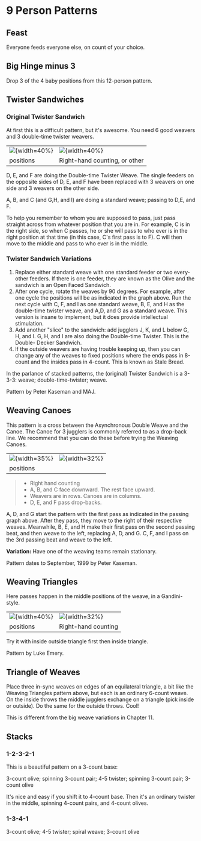 # 9 Person Patterns



## Feast
   
  Everyone feeds everyone else, on count of your choice.


## Big Hinge minus 3

   Drop 3 of the 4 baby positions from this 12-person pattern.


## Twister Sandwiches

### Original Twister Sandwich

At first this is a difficult pattern, but it's awesome. You need 6 good weavers and 3
double-time twister weavers.



|                                        |                          |
|------------|------------|
| ![](./media/image112.png){width=40%} | ![](./media/twistersandwichtable.png){width=40%} |
| positions                                       |    Right-hand counting, or other |


D, E, and F are doing the Double-time Twister Weave. The single feeders on the
opposite sides of D, E, and F have been replaced with 3 weavers on one side and
3 weavers on the other side.

A, B, and C (and G,H, and I) are doing a standard weave; passing to D,E, and F.

To help you remember to whom you are supposed to pass, just pass straight across
from whatever position that you are in. For example, C is in the right side, so
when C passes, he or she will pass to who ever is in the right position at that
time (in this case, C's first pass is to F). C will then move to the middle and
pass to who ever is in the middle.

### Twister Sandwich Variations
1. Replace either standard weave with one standard feeder or two every-other
  feeders. If there is one feeder, they are known as the Olive and the sandwich
  is an Open Faced Sandwich.
2. After one cycle, rotate the weaves by 90 degrees. For example, after one
  cycle the positions will be as indicated in the graph above. Run the next
  cycle with C, F, and I as one standard weave, B, E, and H as the double-time
  twister weave, and A,D, and G as a standard weave. This version is insane to
  implement, but it does provide intellectual stimulation.
3. Add another "slice" to the sandwich: add jugglers J, K, and L below G, H,
  and I. G, H, and I are also doing the Double-time Twister. This is the Double-
  Decker Sandwich.
4. If the outside weavers are having trouble keeping up, then you can change
  any of the weaves to fixed positions where the ends pass in 8-count and the
  insides pass in 4-count. This is known as Stale Bread.

In the parlance of stacked patterns, the (original) Twister Sandwich is a  3-3-3:  weave; double-time-twister; weave.


Pattern by Peter Kaseman and MAJ.

## Weaving Canoes

This pattern is a cross between the Asynchronous Double Weave and the Canoe. The
Canoe for 3 jugglers is commonly referred to as a drop-back line. We recommend
that you can do these before trying the Weaving Canoes.


|                                        |                          |
|------------|------------|
| ![](./media/image113.png){width=35%} | ![](./media/weavingcanoestable.png){width=32%} |
| positions                                       |     |



> * Right hand counting
> * A, B, and C face downward. The rest face upward.
> * Weavers are in rows. Canoes are in columns.
> * D, E, and F pass drop-backs.

A, D, and G start the pattern with the first pass as indicated in the passing
graph above. After they pass, they move to the right of their respective weaves.
Meanwhile, B, E, and H make their first pass on the second passing beat, and
then weave to the left, replacing A, D, and G. C, F, and I pass on the 3rd
passing beat and weave to the left.

**Variation:** Have one of the weaving teams remain stationary.

Pattern dates to September, 1999 by Peter Kaseman.

## Weaving Triangles

Here passes happen in the middle positions of the weave, in a Gandini-style.

|                                        |                          |
|------------|------------|
| ![](./media/image114.jpeg){width=40%} | ![](./media/weavingtrianglestable.png){width=32%} |
| positions                                       |  Right-hand counting   |

Try it with inside outside triangle first then inside triangle.

Pattern by Luke Emery.

## Triangle of Weaves

  Place three in-sync weaves on edges of an equilateral triangle, a bit like the Weaving Triangles pattern above,
 but each is an ordinary 6-count weave.  On the inside throws the middle jugglers exchange on a triangle (pick inside
 or outside).  Do the same for the outside throws. Cool!

  This is different from the big weave variations in Chapter 11.


## Stacks

###  1-2-3-2-1
 
 This is a beautiful pattern on a 3-count base:


  3-count olive; spinning 3-count pair; 4-5 twister; spinning 3-count pair; 3-count olive

 It's nice and easy if you shift it to 4-count base. Then it's an ordinary twister in the middle, spinning
 4-count pairs, and 4-count olives.

### 1-3-4-1

   3-count olive; 4-5 twister; spiral weave; 3-count olive

